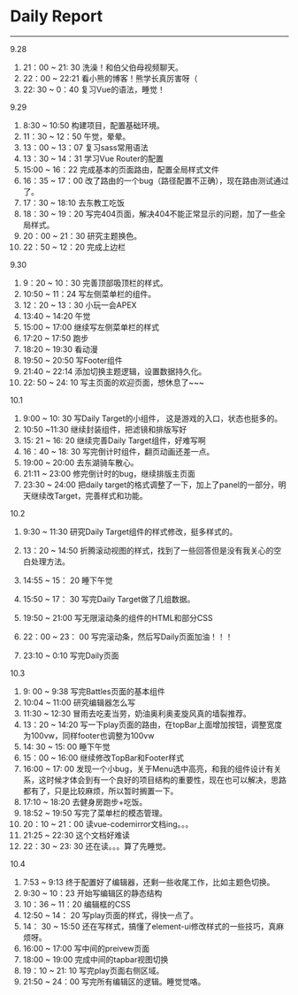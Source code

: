 # Daily Report

---

9.28

1. 21：00 ~ 21: 30 洗澡！和伯父伯母视频聊天。
2. 22：00 ~ 22:21 看小熊的博客！熊学长真厉害呀（
3. 22: 30 ~  0：40 复习Vue的语法，睡觉！

9.29

1. 8:30 ~ 10:50 构建项目，配置基础环境。
2. 11：30 ~ 12：50 午觉，晕晕。
3. 13：00 ~ 13：07 复习sass常用语法
4. 13：30 ~ 14：31  学习Vue Router的配置
5. 15:00 ~ 16：22  完成基本的页面路由，配置全局样式文件
6. 16：35 ~ 17：00 改了路由的一个bug（路径配置不正确），现在路由测试通过了。
7. 17：30 ~ 18:10 去东教工吃饭
8. 18：30 ~ 19：20  写完404页面，解决404不能正常显示的问题，加了一些全局样式。
9. 20：00 ~ 21：30 研究主题换色。
10. 22：50 ~ 12：20  完成上边栏

9.30

1. 9：20 ~ 10：30  完善顶部吸顶栏的样式。
2. 10:50 ~ 11：24   写左侧菜单栏的组件。
3. 12：20 ~ 13：30  小玩一会APEX
3. 13:40 ~ 14:20  午觉
3. 15:00  ~ 17:00  继续写左侧菜单栏的样式
3. 17:20 ~ 17:50  跑步
3. 18:20 ~ 19:30  看动漫
3. 19:50 ~ 20:50 写Footer组件
3. 21:40 ~ 22:14  添加切换主题逻辑，设置数据持久化。
3.  22: 50 ~ 24: 10 写主页面的欢迎页面，想休息了~~~

10.1

1. 9:00 ~ 10: 30 写Daily Target的小组件， 这是游戏的入口，状态也挺多的。
2. 10:50 ~11:30 继续封装组件，把滤镜和排版写好
3. 15: 21 ~ 16: 20  继续完善Daily Target组件，好难写啊
4. 16：40 ~  18: 30 写完倒计时组件，翻页动画还差一点。
5. 19:00 ~ 20:00 去东湖骑车散心。
6. 21:11 ~ 23:00  修完倒计时的bug，继续排版主页面
7. 23:30 ~ 24:00  把daily target的格式调整了一下，加上了panel的一部分，明天继续改Target，完善样式和功能。 

10.2 

1. 9:30 ~ 11:30 研究Daily Target组件的样式修改，挺多样式的。

2. 13：20 ~ 14:50 折腾滚动视图的样式，找到了一些回答但是没有我关心的空白处理方法。

3. 14:55 ~ 15： 20 睡下午觉

4. 15:50 ~ 17： 30 写完Daily Target做了几组数据。

5. 19:50 ~ 21:00 写无限滚动条的组件的HTML和部分CSS

6. 22：00 ~ 23： 00  写完滚动条，然后写Daily页面加油！！！

7. 23:10 ~ 0:10 写完Daily页面

   

10.3

1. 9: 00 ~ 9:38 写完Battles页面的基本组件
2. 10:04 ~ 11:00 研究编辑器怎么写
3. 11:30 ~ 12:30  冒雨去吃麦当劳，奶油奥利奥麦旋风真的墙裂推荐。
4.  13：20 ~ 14:20 写一下play页面的路由，在topBar上面增加按钮，调整宽度为100vw，同样footer也调整为100vw
5. 14: 30 ~ 15: 00 睡下午觉
6. 15：00 ~ 16:00 继续修改TopBar和Footer样式
7. 16:00 ~ 17: 00 发现一个小bug，关于Menu选中高亮，和我的组件设计有关系，这时候才体会到有一个良好的项目结构的重要性，现在也可以解决，思路都有了，只是比较麻烦，所以暂时搁置一下。
8. 17:10 ~ 18:20 去健身房跑步+吃饭。
9. 18:52 ~ 19:50 写完了菜单栏的模态管理。
10. 20：10 ~ 21：00 读vue-codemirror文档ing。。。
11. 21:25 ~ 22:30 这个文档好难读
12. 22：30 ~ 23: 30  还在读。。。算了先睡觉。

10.4 

1. 7:53 ~ 9:13 终于配置好了编辑器，还剩一些收尾工作，比如主题色切换。
2. 9:30 ~ 10：23  开始写编辑区的静态结构
3. 10：36  ~ 11：20 编辑框的CSS
4. 12:50 ~ 14： 20   写play页面的样式，得快一点了。
5. 14： 30 ~ 15:50 还在写样式，搞懂了element-ui修改样式的一些技巧，真麻烦呀。
6. 16:00 ~ 17:00 写中间的preivew页面
7. 18:00 ~ 19:00 完成中间的tapbar视图切换
8. 19：10  ~ 21: 10 写完play页面右侧区域。
9. 21:50 ~ 24：00 写完所有编辑区的逻辑。睡觉觉咯。

